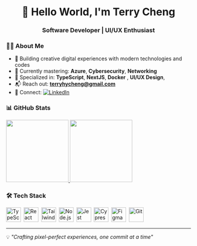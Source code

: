 <h1 align="center">👋 Hello World, I'm Terry Cheng</h1>
<h3 align="center">Software Developer | UI/UX Enthusiast</h3>

### 👨‍💻 About Me
- 🚀 Building creative digital experiences with modern technologies and codes
- 🌱 Currently mastering: **Azure**, **Cybersecurity**, **Networking**
- 🎯 Specialized in: **TypeScript**, **NextJS**, **Docker** , **UI/UX Design**,
- 📬 Reach out: **terryhycheng@gmail.com**
- 🔗 Connect: [![LinkedIn](https://img.shields.io/badge/LinkedIn-0e76a8?style=flat-square&logo=linkedin&logoColor=white)](https://www.linkedin.com/in/terryhycheng/)

### 📊 GitHub Stats
<a href="https://github.com/terryhycheng">
  <img height="170em" src="https://github-readme-stats-git-main-terryhycheng.vercel.app/api?username=terryhycheng&show_icons=true&include_all_commits=true&count_private=true&theme=merko"/>
  <img height="170em" src="https://github-readme-stats-git-main-terryhycheng.vercel.app/api/top-langs/?username=terryhycheng&layout=compact&langs_count=7&theme=merko"/>
</a>

### 🛠️ Tech Stack
<div>
<img height="40" src="https://user-images.githubusercontent.com/25181517/183890598-19a0ac2d-e88a-4005-a8df-1ee36782fde1.png" alt="TypeScript" title="TypeScript" />&nbsp;
<img height="40" src="https://user-images.githubusercontent.com/25181517/183897015-94a058a6-b86e-4e42-a37f-bf92061753e5.png" alt="React" title="React" />&nbsp;
<img height="40" src="https://user-images.githubusercontent.com/25181517/202896760-337261ed-ee92-4979-84c4-d4b829c7355d.png" alt="Tailwind CSS" title="Tailwind CSS" />&nbsp;
<img height="40" src="https://user-images.githubusercontent.com/25181517/183568594-85e280a7-0d7e-4d1a-9028-c8c2209e073c.png" alt="Node.js" title="Node.js" />&nbsp;
<img height="40" src="https://user-images.githubusercontent.com/25181517/187955005-f4ca6f1a-e727-497b-b81b-93fb9726268e.png" alt="Jest" title="Jest" />&nbsp;
<img height="40" src="https://user-images.githubusercontent.com/68279555/200387386-276c709f-380b-46cc-81fd-f292985927a8.png" alt="Cypress" title="Cypress" />&nbsp;
<img height="40" src="https://user-images.githubusercontent.com/25181517/189715289-df3ee512-6eca-463f-a0f4-c10d94a06b2f.png" alt="Figma" title="Figma" />&nbsp;
<img height="40" src="https://user-images.githubusercontent.com/25181517/192108372-f71d70ac-7ae6-4c0d-8395-51d8870c2ef0.png" alt="Git" title="Git" />
</div>

---
💡 *"Crafting pixel-perfect experiences, one commit at a time"*
